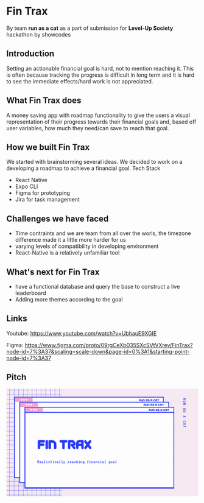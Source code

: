 # Fin Trax
By team **run as a cat** as a part of submission for **Level-Up Society** hackathon by showcodes

## Introduction
Setting an actionable financial goal is hard, not to mention reaching it. This is often because tracking the progress is difficult in long term and it is hard to see the immediate effects/hard work is not appreciated.

## What Fin Trax does
A money saving app with roadmap functionality to give the users a visual representation of their progress towards their financial goals and, based off user variables, how much they need/can save to reach that goal.

## How we built Fin Trax
We started with brainstorming several ideas. We decided to work on a developing a roadmap to achieve a financial goal.
Tech Stack
- React Native
- Expo CLI
- Figma for prototyping
- Jira for task management


## Challenges we have faced
- Time contraints and we are team from all over the worls, the timezone difference made it a little more harder for us
- varying levels of compatibility in developing environment 
- React-Native is a relatively unfamiliar tool 

## What's next for Fin Trax
- have a functional database and query the base to construct a live leaderboard
- Adding more themes according to the goal

## Links
Youtube: https://www.youtube.com/watch?v=UbhauE9XGIE

Figma: https://www.figma.com/proto/09rgCeXb035SXcSVtVXrev/FinTrax?node-id=7%3A37&scaling=scale-down&page-id=0%3A1&starting-point-node-id=7%3A37

## Pitch
![Alt Text](https://github.com/Pravallika-Myneni/runasacat/blob/pitch/SafeMail.gif)
